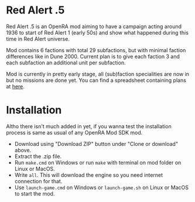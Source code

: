 # Red Alert .5

Red Alert .5 is an OpenRA mod aiming to have a campaign acting around 1936 to start of Red Alert 1 (early 50s) and show what happened during this time in Red Alert universe.

Mod contains 6 factions with total 29 subfactions, but with minimal faction differences like in Dune 2000. Current plan is to give each faction 3 and each subfaction an additional unit per subfaction.

Mod is currently in pretty early stage, all (sub)faction specialities are now in but no missions are done yet. You can find a spreadsheet containing plans at [here](https://docs.google.com/spreadsheets/d/1eP2ZRnTEk9JIzQxNkHmFKg3IV_r5bj1N1ibE6QU6W4k/edit#gid=0).

# Installation

Altho there isn't much added in yet, if you wanna test the installation process is same as usual of any OpenRA Mod SDK mod.

* Download using "Download ZIP" button under "Clone or download" above.
* Extract the .zip file.
* Run `make.cmd` on Windows or run `make` with terminal on mod folder on Linux or MacOS.
* Write `all`. This will download the engine so you need internet connection for that.
* Use `launch-game.cmd` on Windows or `launch-game.sh` on Linux or MacOS to start the mod.

